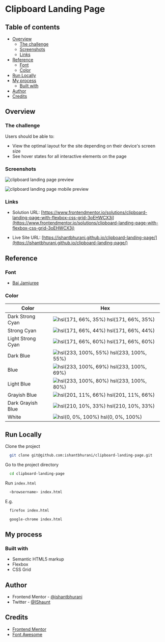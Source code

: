 # Clipboard Landing Page

## Table of contents

- [Overview](#overview)
  - [The challenge](#the-challenge)
  - [Screenshots](#screenshots)
  - [Links](#links)
- [Reference](#reference)
  - [Font](#font)
  - [Color](#color)
- [Run Locally](#run-locally)
- [My process](#my-process)
  - [Built with](#built-with)
- [Author](#author)
- [Credits](#credits)

## Overview

### The challenge

Users should be able to:

- View the optimal layout for the site depending on their device's screen size
- See hover states for all interactive elements on the page

### Screenshots

![clipboard landing page preview](https://user-images.githubusercontent.com/67356291/131387748-43691c85-9127-4a09-a840-7ef24627dc9b.png)

![clipboard landing page mobile preview](https://user-images.githubusercontent.com/67356291/131387751-f48d051e-39a0-45eb-a16f-456c2f312f0c.png)

### Links

- Solution URL: [https://www.frontendmentor.io/solutions/clipboard-landing-page-with-flexbox-css-grid-3oEHWCX3j](https://www.frontendmentor.io/solutions/clipboard-landing-page-with-flexbox-css-grid-3oEHWCX3j)

- Live Site URL: [https://ishantbhurani.github.io/clipboard-landing-page/](https://ishantbhurani.github.io/clipboard-landing-page/)

## Reference

### Font

- [Bai Jamjuree](https://fonts.google.com/specimen/Bai+Jamjuree)

### Color

| Color             | Hex                                                                                      |
| ----------------- | ---------------------------------------------------------------------------------------- |
| Dark Strong Cyan  | ![hsl(171, 66%, 35%)](https://via.placeholder.com/10/1e9482?text=+) hsl(171, 66%, 35%)   |
| Strong Cyan       | ![hsl(171, 66%, 44%)](https://via.placeholder.com/10/26baa4?text=+) hsl(171, 66%, 44%)   |
| Light Strong Cyan | ![hsl(171, 66%, 60%)](https://via.placeholder.com/10/56dcc8?text=+) hsl(171, 66%, 60%)   |
| Dark Blue         | ![hsl(233, 100%, 55%)](https://via.placeholder.com/10/1a34ff?text=+) hsl(233, 100%, 55%) |
| Blue              | ![hsl(233, 100%, 69%)](https://via.placeholder.com/10/6173ff?text=+) hsl(233, 100%, 69%) |
| Light Blue        | ![hsl(233, 100%, 80%)](https://via.placeholder.com/10/99a5ff?text=+) hsl(233, 100%, 80%) |
| Grayish Blue      | ![hsl(201, 11%, 66%)](https://via.placeholder.com/10/9fabb2?text=+) hsl(201, 11%, 66%)   |
| Dark Grayish Blue | ![hsl(210, 10%, 33%)](https://via.placeholder.com/10/4c545d?text=+) hsl(210, 10%, 33%)   |
| White             | ![hsl(0, 0%, 100%)](https://via.placeholder.com/10/ffffff?text=+) hsl(0, 0%, 100%)       |

## Run Locally

Clone the project

```bash
  git clone git@github.com:ishantbhurani/clipboard-landing-page.git
```

Go to the project directory

```bash
  cd clipboard-landing-page
```

Run `index.html`

```bash
  <browsername> index.html
```

E.g.

```bash
  firefox index.html
```

```bash
  google-chrome index.html
```

## My process

### Built with

- Semantic HTML5 markup
- Flexbox
- CSS Grid

## Author

- Frontend Mentor - [@ishantbhurani](https://www.frontendmentor.io/profile/ishantbhurani)
- Twitter - [@IShaunt](https://twitter.com/IShaunt)

## Credits

- [Frontend Mentor](https://www.frontendmentor.io/challenges/clipboard-landing-page-5cc9bccd6c4c91111378ecb9)
- [Font Awesome](https://fontawesome.com)
